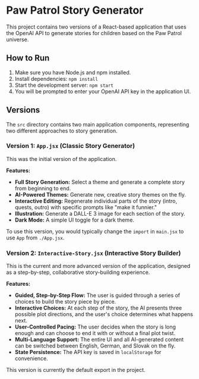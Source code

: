 # Paw Patrol Story Generator

This project contains two versions of a React-based application that uses the OpenAI API to generate stories for children based on the Paw Patrol universe.

## How to Run

1.  Make sure you have Node.js and npm installed.
2.  Install dependencies: `npm install`
3.  Start the development server: `npm start`
4.  You will be prompted to enter your OpenAI API key in the application UI.

## Versions

The `src` directory contains two main application components, representing two different approaches to story generation.

### Version 1: `App.jsx` (Classic Story Generator)

This was the initial version of the application.

**Features:**
*   **Full Story Generation:** Select a theme and generate a complete story from beginning to end.
*   **AI-Powered Themes:** Generate new, creative story themes on the fly.
*   **Interactive Editing:** Regenerate individual parts of the story (intro, quests, outro) with specific prompts like "make it funnier."
*   **Illustration:** Generate a DALL-E 3 image for each section of the story.
*   **Dark Mode:** A simple UI toggle for a dark theme.

To use this version, you would typically change the `import` in `main.jsx` to use `App` from `./App.jsx`.

### Version 2: `Interactive-Story.jsx` (Interactive Story Builder)

This is the current and more advanced version of the application, designed as a step-by-step, collaborative story-building experience.

**Features:**
*   **Guided, Step-by-Step Flow:** The user is guided through a series of choices to build the story piece by piece.
*   **Interactive Choices:** At each step of the story, the AI presents three possible plot directions, and the user's choice determines what happens next.
*   **User-Controlled Pacing:** The user decides when the story is long enough and can choose to end it with or without a final plot twist.
*   **Multi-Language Support:** The entire UI and all AI-generated content can be switched between English, German, and Slovak on the fly.
*   **State Persistence:** The API key is saved in `localStorage` for convenience.

This version is currently the default export in the project. 